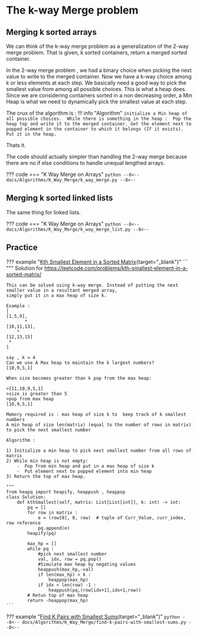 #  The k-way Merge problem

## Merging k sorted arrays

We can think of the k-way merge problem as a generalization of the 2-way merge problem. That is given, k sorted containers, return a merged sorted container.

In the 2-way merge problem , we had a binary choice when picking the next value to write to the merged container. 
Now we have a k-way choice among k or less elements at each step. We basically need a good way to pick the smallest value from among all possible choices. This is what a heap does. Since we are considering containers sorted in a non decreasing order, a Min Heap is what we need to dynamically pick the smallest value at each step.

The crux of the algorithm is :
!!! info "Algorithm"
    ```
    initialize a Min heap of all possible choices. 
    While there is something in the heap : 
       Pop the heap top and write it to the merged container.
       Get the element next to popped element in the container to which it belongs (If it exists). Put it in the heap.
    ```

Thats it.

The code should actually simpler than handling the 2-way merge because there are no if else conditions to handle unequal lengthed arrays.
 
??? code
    === "K Way Merge on Arrays"
    ```python
    --8<--
    docs/Algorithms/K_Way_Merge/k_way_merge.py
    --8<--
    ```

## Merging k sorted linked lists

The same thing for linked lists. 

??? code
    === "K Way Merge on Arrays"
        ```python
        --8<--
        docs/Algorithms/K_Way_Merge/k_way_merge_list.py
        --8<--
        ```

## Practice

??? example "[Kth Smallest Element in a Sorted Matrix](https://leetcode.com/problems/kth-smallest-element-in-a-sorted-matrix/){target="_blank"}"
    ```
    """
    Solution for https://leetcode.com/problems/kth-smallest-element-in-a-sorted-matrix/

    This can be solved using k-way merge. Instead of putting the next smaller value in a resultant merged array, 
    simply put it in a max heap of size k.
    
    Example :
    [
    [1,5,9],
           *
    [10,11,13],
        *
    [12,13,15]
     *
    ]
    
    say , k = 4
    Can we use A Max heap to maintain the k largest numbers?
    [10,9,5,1]
    
    When size becomes greater than k pop from the max heap:
    
    >[11,10,9,5,1]
    >size is greater than 5 
    >pop from max heap
    [10,9,5,1]
    
    Memory required is : max heap of size k to  keep track of k smallest numbers
    A min heap of size len(matrix) (equal to the number of rows in matrix) to pick the next smallest number
    
    Algorithm :
    
    1) Initialize a min heap to pick next smallest number from all rows of matrix
    2) While min heap is not empty:
        -  Pop from min heap and put in a max heap of size k
        -  Put element next to popped element into min heap  
    3) Return the top of max heap.
    
    """
    from heapq import heapify, heappush , heappop
    class Solution:
        def kthSmallest(self, matrix: List[List[int]], k: int) -> int:
            pq = []
            for row in matrix : 
                e = (row[0], 0, row)  # tuple of Curr_Value, curr_index, row reference
                pq.append(e)
            heapify(pq)
            
            max_hp = []
            while pq :
                #pick next smallest number
                val, idx, row = pq.pop()
                #Simulate max heap by negating values
                heappush(max_hp,-val)
                if len(max_hp) > k :
                    heappop(max_hp)
                if idx < len(row) -1 :
                    heappush(pq,(row[idx+1],idx+1,row))
            # Retun top of max heap
            return -heappop(max_hp) 
    ```

??? example "[Find K Pairs with Smallest Sums](https://leetcode.com/problems/find-k-pairs-with-smallest-sums/description/)(target="_blank")"
    ```python
    --8<--
    docs/Algorithms/K_Way_Merge/find-k-pairs-with-smallest-sums.py
    --8<--
    ```
